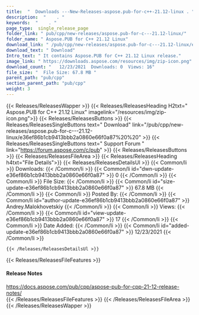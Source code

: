 ```yaml
---
title:  "  Downloads ---New-Releases-aspose.pub-for-c++-21.12-linux . " 
description:  "    . " 
keywords:  "    . " 
page_type:  single_release_page
folder_link: " pub/cpp/new-releases/aspose.pub-for-c---21.12-linux/"
folder_name: " Aspose.PUB for C++ 21.12 Linux"
download_link: " /pub/cpp/new-releases/aspose.pub-for-c---21.12-linux/e36ef86b1cb9413bbb2a0860e66f0a87"
download_text: " Download"
Intro_text: " It contains Aspose.PUB for C++ 21.12 Linux release."
image_link: " https://downloads.aspose.com/resources/img/zip-icon.png"
download_count: "   12/23/2021  Downloads: 0  Views: 16"
file_size: "  File Size: 67.8 MB "
parent_path: "pub/cpp"
section_parent_path: "pub/cpp"
weight: 3 
---
```


{{< Releases/ReleasesWapper >}}
  {{< Releases/ReleasesHeading H2txt=" Aspose.PUB for C++ 21.12 Linux" imagelink="/resources/img/zip-icon.png">}}
  {{< Releases/ReleasesButtons >}}
    {{< Releases/ReleasesSingleButtons text=" Download" link="/pub/cpp/new-releases/aspose.pub-for-c---21.12-linux/e36ef86b1cb9413bbb2a0860e66f0a87%20%20" >}}
    {{< Releases/ReleasesSingleButtons text=" Support Forum " link="https://forum.aspose.com/c/pub" >}}
  {{< Releases/ReleasesButtons >}}
  {{< Releases/ReleasesFileArea >}}
    {{< Releases/ReleasesHeading h4txt="File Details">}}
    {{< Releases/ReleasesDetailsUl >}}
            {{< Common/li  >}} Downloads: {{< /Common/li >}} 
      {{< Common/li id="dwn-update-e36ef86b1cb9413bbb2a0860e66f0a87" >}} 0 {{< /Common/li >}} 
      {{< Common/li  >}} File Size: {{< /Common/li >}} 
      {{< Common/li id="size-update-e36ef86b1cb9413bbb2a0860e66f0a87" >}} 67.8 MB {{< /Common/li >}} 
      {{< Common/li  >}} Posted By: {{< /Common/li >}} 
      {{< Common/li id="author-update-e36ef86b1cb9413bbb2a0860e66f0a87" >}} Andrey.Malokhovetskiy {{< /Common/li >}} 
      {{< Common/li  >}} Views: {{< /Common/li >}} 
      {{< Common/li id="view-update-e36ef86b1cb9413bbb2a0860e66f0a87" >}} 17 {{< /Common/li >}} 
      {{< Common/li  >}} Date Added: {{< /Common/li >}} 
      {{< Common/li id="added-update-e36ef86b1cb9413bbb2a0860e66f0a87" >}} 12/23/2021 {{< /Common/li >}} 

    {{< /Releases/ReleasesDetailsUl >}}

  {{< Releases/ReleasesFileFeatures >}}
      <h4>Release Notes</h4><div><a href="https://docs.aspose.com/pub/cpp/aspose-pub-for-cpp-21-12-release-notes/">https://docs.aspose.com/pub/cpp/aspose-pub-for-cpp-21-12-release-notes/</a></div>
  {{< /Releases/ReleasesFileFeatures >}}
 {{< /Releases/ReleasesFileArea >}}
{{< /Releases/ReleasesWapper >}}


